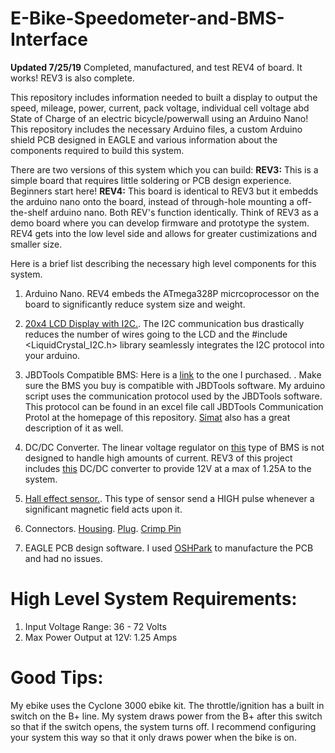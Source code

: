 # E-Bike-Speedometer-and-BMS-Interface

**Updated 7/25/19** Completed, manufactured, and test REV4 of board. It works! REV3 is also complete.

This repository includes information needed to built a display to output the speed, mileage, power, current, pack voltage, individual cell voltage abd State of Charge of an electric bicycle/powerwall using an Arduino Nano! This repository includes the necessary Arduino files, a custom Arduino shield PCB designed in EAGLE and various information about the components required to build this system.

There are two versions of this system which you can build:
**REV3:** This is a simple board that requires little soldering or PCB design experience. Beginners start here!
**REV4:** This board is identical to REV3 but it embedds the arduino nano onto the board, instead of through-hole mounting a off-the-shelf arduino nano. 
Both REV's function identically. Think of REV3 as a demo board where you can develop firmware and prototype the system. REV4 gets into the low level side and allows for greater custimizations and smaller size.

Here is a brief list describing the necessary high level components for this system.

1. Arduino Nano. REV4 embeds the ATmega328P micrcoprocessor on the board to significantly reduce system size and weight. 

2. [20x4 LCD Display with I2C.](https://www.ebay.com/sch/i.html?_from=R40&_trksid=m570.l1313&_nkw=20x4+i2c+lcd+&_sacat=0). The I2C communication bus drastically reduces the number of wires going to the LCD and the \#include <LiquidCrystal_I2C.h> library seamlessly integrates the I2C protocol into your arduino. 

3. JBDTools Compatible BMS: Here is a [link](https://www.aliexpress.com/item/15S-Li-ion-Battery-Intelligent-Smart-BMS-with-Bluetooth-function-and-PC-software-UART-communication-PCB/32876909159.html?spm=a2g0s.13010208.99999999.263.70483c00UKdgf7) to the one I purchased.  . Make sure the BMS you buy is compatible with JBDTools software. My arduino script uses the communication protocol used by the JBDTools software. This protocol can be found in an excel file call JBDTools Communication Protol at the homepage of this repository. [Simat](https://github.com/simat/BatteryMonitor/wiki/Generic-Chinese-Bluetooth-BMS-communication-protocol) also has a great description of it as well. 

4. DC/DC Converter. The linear voltage regulator on [this](https://www.aliexpress.com/item/15S-Li-ion-Battery-Intelligent-Smart-BMS-with-Bluetooth-function-and-PC-software-UART-communication-PCB/32876909159.html?spm=a2g0s.13010208.99999999.263.70483c00UKdgf7) type of BMS is not designed to handle high amounts of current. REV3 of this project includes [this](https://www.mouser.com/ProductDetail/MEAN-WELL/SKM15C-12?qs=erfQA2AIGbWiXI5iTXq5SA%3D%3D) DC/DC converter to provide 12V at a max of 1.25A to the system.

5. [Hall effect sensor.](https://www.adafruit.com/product/158). This type of sensor send a HIGH pulse whenever a significant magnetic field acts upon it.

6. Connectors. [Housing](https://www.mouser.com/ProductDetail/Molex/70543-0001?qs=sGAEpiMZZMtVoztFdqDXOwZ%252B3K3gi96X). [Plug](https://www.mouser.com/ProductDetail/Molex/50-57-9402?qs=%2Fha2pyFaduiLH0020kLaRTyvVPMd9o3wI7LfZqK7vYk%3D). [Crimp Pin](https://www.mouser.com/ProductDetail/Molex/16-02-0086-Cut-Strip?qs=sGAEpiMZZMs%252BGHln7q6pm%252Bv5BXf4QdrTI%252BpAylNNmmH%2F60rOt1UzkQ%3D%3D)

7. EAGLE PCB design software. I used [OSHPark](https://oshpark.com/) to manufacture the PCB and had no issues. 

# High Level System Requirements:

1. Input Voltage Range: 36 - 72 Volts
2. Max Power Output at 12V: 1.25 Amps

# Good Tips:

My ebike uses the Cyclone 3000 ebike kit. The throttle/ignition has a built in switch on the B+ line. My system draws power from the B+ after this switch so that if the switch opens, the system turns off. I recommend configuring your system this way so that it only draws power when the bike is on.



